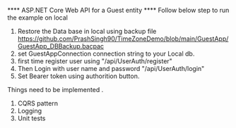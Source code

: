 **** ASP.NET Core Web API for a Guest entity ****
Follow below step to run the example on local 

1) Restore the Data base in local using backup file https://github.com/PrashSingh90/TimeZoneDemo/blob/main/GuestApp/GuestApp_DBBackup.bacpac
2) set GuestAppConnection connection string  to your Local db.
3) first time register user using "/api/UserAuth/register"
4) Then Login with user name and password "/api/UserAuth/login"
5) Set Bearer token using authorition button.


Things need to be implemented .
1) CQRS pattern
2) Logging
3) Unit tests 
